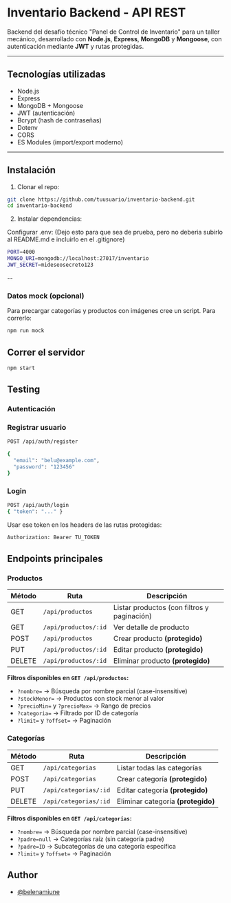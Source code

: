 # Inventario Backend - API REST

Backend del desafío técnico "Panel de Control de Inventario" para un taller mecánico, desarrollado con **Node.js**, **Express**, **MongoDB** y **Mongoose**, con autenticación mediante **JWT** y rutas protegidas.

---

## Tecnologías utilizadas

- Node.js
- Express
- MongoDB + Mongoose
- JWT (autenticación)
- Bcrypt (hash de contraseñas)
- Dotenv
- CORS
- ES Modules (import/export moderno)

---
## Instalación

1. Clonar el repo:

```bash
git clone https://github.com/tuusuario/inventario-backend.git
cd inventario-backend
```
2. Instalar dependencias:

Configurar .env: (Dejo esto para que sea de prueba, pero no deberia subirlo al README.md e incluirlo en el .gitignore)

```bash
PORT=4000
MONGO_URI=mongodb://localhost:27017/inventario
JWT_SECRET=mideseosecreto123
```
--

### Datos mock (opcional) 
Para precargar categorías y productos con imágenes cree un script. Para correrlo:
```bash
npm run mock
```
## Correr el servidor
```bash
npm start
```

## Testing
### Autenticación
### Registrar usuario
```bash
POST /api/auth/register

{
  "email": "belu@example.com",
  "password": "123456"
}
```

### Login

```bash
POST /api/auth/login
{ "token": "..." }
```
Usar ese token en los headers de las rutas protegidas:
```bash
Authorization: Bearer TU_TOKEN
```

## Endpoints principales

### Productos

| Método | Ruta                   | Descripción                          |
|--------|------------------------|--------------------------------------|
| GET    | `/api/productos`       | Listar productos (con filtros y paginación) |
| GET    | `/api/productos/:id`   | Ver detalle de producto              |
| POST   | `/api/productos`       | Crear producto **(protegido)**       |
| PUT    | `/api/productos/:id`   | Editar producto **(protegido)**      |
| DELETE | `/api/productos/:id`   | Eliminar producto **(protegido)**    |

**Filtros disponibles en `GET /api/productos`:**

- `?nombre=` → Búsqueda por nombre parcial (case-insensitive)
- `?stockMenor=` → Productos con stock menor al valor
- `?precioMin=` y `?precioMax=` → Rango de precios
- `?categoria=` → Filtrado por ID de categoría
- `?limit=` y `?offset=` → Paginación

### Categorías

| Método | Ruta                       | Descripción                         |
|--------|----------------------------|-------------------------------------|
| GET    | `/api/categorias`          | Listar todas las categorías         |
| POST   | `/api/categorias`          | Crear categoría **(protegido)**     |
| PUT    | `/api/categorias/:id`      | Editar categoría **(protegido)**    |
| DELETE | `/api/categorias/:id`      | Eliminar categoría **(protegido)**  |

**Filtros disponibles en `GET /api/categorias`:**

- `?nombre=` → Búsqueda por nombre parcial (case-insensitive)
- `?padre=null` → Categorías raíz (sin categoría padre)
- `?padre=ID` → Subcategorías de una categoría específica
- `?limit=` y `?offset=` → Paginación

## Author

- [@belenamiune](https://github.com/belenamiune)

